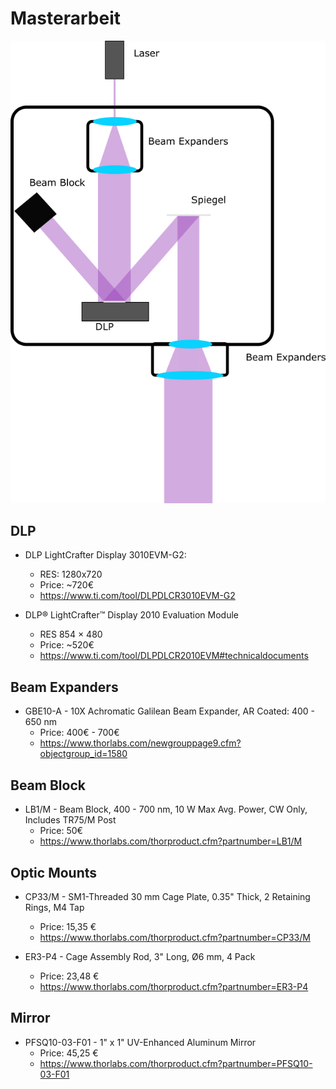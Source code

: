 # Masterarbeit

![Bild](./Bilder/Schema.png)

## DLP
* DLP LightCrafter Display 3010EVM-G2:
  * RES: 1280x720
  * Price: ~720€
  * https://www.ti.com/tool/DLPDLCR3010EVM-G2

* DLP® LightCrafter™ Display 2010 Evaluation Module 
  * RES 854 × 480
  * Price: ~520€
  * https://www.ti.com/tool/DLPDLCR2010EVM#technicaldocuments

## Beam Expanders
* GBE10-A - 10X Achromatic Galilean Beam Expander, AR Coated: 400 - 650 nm
  * Price: 400€ - 700€
  * https://www.thorlabs.com/newgrouppage9.cfm?objectgroup_id=1580

## Beam Block
* LB1/M - Beam Block, 400 - 700 nm, 10 W Max Avg. Power, CW Only, Includes TR75/M Post
  * Price: 50€
  * https://www.thorlabs.com/thorproduct.cfm?partnumber=LB1/M


## Optic Mounts
* CP33/M - SM1-Threaded 30 mm Cage Plate, 0.35" Thick, 2 Retaining Rings, M4 Tap
  * Price: 15,35 €
  * https://www.thorlabs.com/thorproduct.cfm?partnumber=CP33/M

* ER3-P4 - Cage Assembly Rod, 3" Long, Ø6 mm, 4 Pack
  * Price: 23,48 €
  * https://www.thorlabs.com/thorproduct.cfm?partnumber=ER3-P4

## Mirror
* PFSQ10-03-F01 - 1" x 1" UV-Enhanced Aluminum Mirror 
  * Price: 45,25 €
  * https://www.thorlabs.com/thorproduct.cfm?partnumber=PFSQ10-03-F01
